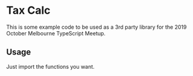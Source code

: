 # Tax Calc

This is some example code to be used as a 3rd party library for the 2019 October Melbourne TypeScript Meetup.

## Usage

Just import the functions you want.
